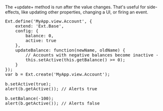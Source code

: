 The +update+ method is run after the value changes. That's useful for
side-effects, like updating other properties, changing a UI, or firing
an event.

<pre class="runnable">
Ext.define('MyApp.view.Account', {
    extend: 'Ext.Base',
    config: {
        balance: 0,
        active: true
    },
    updateBalance: function(newName, oldName) {
        // Accounts with negative balances become inactive -- a side effect of setting the balance
        this.setActive(this.getBalance() >= 0);
    }
});
var b = Ext.create('MyApp.view.Account');

b.setActive(true);
alert(b.getActive()); // Alerts true

b.setBalance(-100);
alert(b.getActive()); // Alerts false</pre>